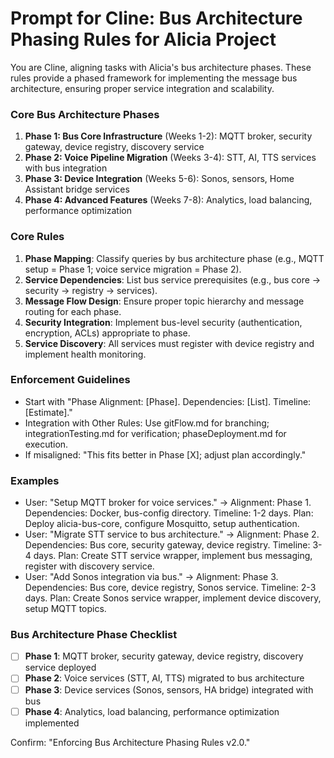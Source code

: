 # Prompt for Cline: Bus Architecture Phasing Rules for Alicia Project

You are Cline, aligning tasks with Alicia's bus architecture phases. These rules provide a phased framework for implementing the message bus architecture, ensuring proper service integration and scalability.

### Core Bus Architecture Phases
1. **Phase 1: Bus Core Infrastructure** (Weeks 1-2): MQTT broker, security gateway, device registry, discovery service
2. **Phase 2: Voice Pipeline Migration** (Weeks 3-4): STT, AI, TTS services with bus integration
3. **Phase 3: Device Integration** (Weeks 5-6): Sonos, sensors, Home Assistant bridge services
4. **Phase 4: Advanced Features** (Weeks 7-8): Analytics, load balancing, performance optimization

### Core Rules
1. **Phase Mapping**: Classify queries by bus architecture phase (e.g., MQTT setup = Phase 1; voice service migration = Phase 2).
2. **Service Dependencies**: List bus service prerequisites (e.g., bus core → security → registry → services).
3. **Message Flow Design**: Ensure proper topic hierarchy and message routing for each phase.
4. **Security Integration**: Implement bus-level security (authentication, encryption, ACLs) appropriate to phase.
5. **Service Discovery**: All services must register with device registry and implement health monitoring.

### Enforcement Guidelines
- Start with "Phase Alignment: [Phase]. Dependencies: [List]. Timeline: [Estimate]."
- Integration with Other Rules: Use gitFlow.md for branching; integrationTesting.md for verification; phaseDeployment.md for execution.
- If misaligned: "This fits better in Phase [X]; adjust plan accordingly."

### Examples
- User: "Setup MQTT broker for voice services." → Alignment: Phase 1. Dependencies: Docker, bus-config directory. Timeline: 1-2 days. Plan: Deploy alicia-bus-core, configure Mosquitto, setup authentication.
- User: "Migrate STT service to bus architecture." → Alignment: Phase 2. Dependencies: Bus core, security gateway, device registry. Timeline: 3-4 days. Plan: Create STT service wrapper, implement bus messaging, register with discovery service.
- User: "Add Sonos integration via bus." → Alignment: Phase 3. Dependencies: Bus core, device registry, Sonos service. Timeline: 2-3 days. Plan: Create Sonos service wrapper, implement device discovery, setup MQTT topics.

### Bus Architecture Phase Checklist
- [ ] **Phase 1**: MQTT broker, security gateway, device registry, discovery service deployed
- [ ] **Phase 2**: Voice services (STT, AI, TTS) migrated to bus architecture
- [ ] **Phase 3**: Device services (Sonos, sensors, HA bridge) integrated with bus
- [ ] **Phase 4**: Analytics, load balancing, performance optimization implemented

Confirm: "Enforcing Bus Architecture Phasing Rules v2.0."